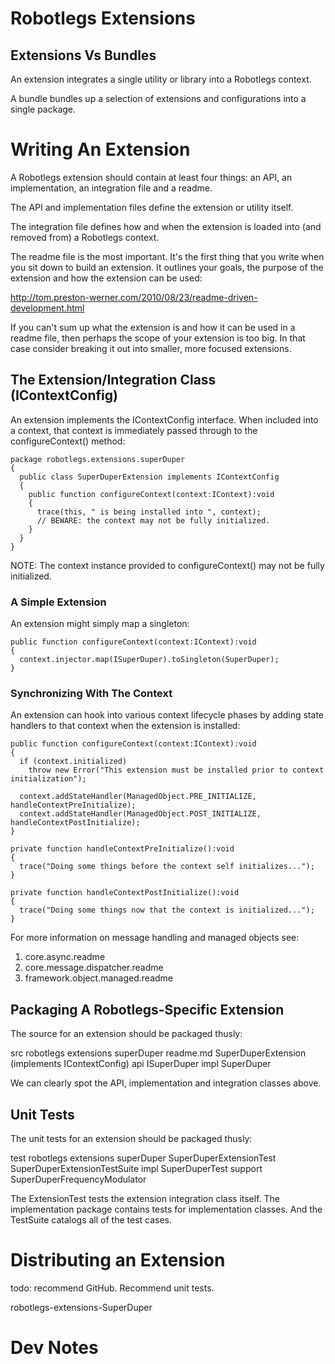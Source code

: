 # Robotlegs Extensions

## Extensions Vs Bundles

An extension integrates a single utility or library into a Robotlegs context.

A bundle bundles up a selection of extensions and configurations into a single package.

# Writing An Extension

A Robotlegs extension should contain at least four things: an API, an implementation, an integration file and a readme.

The API and implementation files define the extension or utility itself.

The integration file defines how and when the extension is loaded into (and removed from) a Robotlegs context.

The readme file is the most important. It's the first thing that you write when you sit down to build an extension. It outlines your goals, the purpose of the extension and how the extension can be used:

http://tom.preston-werner.com/2010/08/23/readme-driven-development.html

If you can't sum up what the extension is and how it can be used in a readme file, then perhaps the scope of your extension is too big. In that case consider breaking it out into smaller, more focused extensions.

## The Extension/Integration Class (IContextConfig)

An extension implements the IContextConfig interface. When included into a context, that context is immediately passed through to the configureContext() method:

    package robotlegs.extensions.superDuper
    {
      public class SuperDuperExtension implements IContextConfig
      {
        public function configureContext(context:IContext):void
        {
          trace(this, " is being installed into ", context);
          // BEWARE: the context may not be fully initialized.
        }
      }
    }

NOTE: The context instance provided to configureContext() may not be fully initialized.

### A Simple Extension

An extension might simply map a singleton:

    public function configureContext(context:IContext):void
    {
      context.injector.map(ISuperDuper).toSingleton(SuperDuper);
    }

### Synchronizing With The Context

An extension can hook into various context lifecycle phases by adding state handlers to that context when the extension is installed:

    public function configureContext(context:IContext):void
    {
      if (context.initialized)
        throw new Error("This extension must be installed prior to context initialization");
      
      context.addStateHandler(ManagedObject.PRE_INITIALIZE, handleContextPreInitialize);
      context.addStateHandler(ManagedObject.POST_INITIALIZE, handleContextPostInitialize);
    }

    private function handleContextPreInitialize():void
    {
      trace("Doing some things before the context self initializes...");
    }

    private function handleContextPostInitialize():void
    {
      trace("Doing some things now that the context is initialized...");
    }

For more information on message handling and managed objects see:

1. core.async.readme
2. core.message.dispatcher.readme
3. framework.object.managed.readme

## Packaging A Robotlegs-Specific Extension

The source for an extension should be packaged thusly:

  src
    robotlegs
      extensions
        superDuper
          readme.md
          SuperDuperExtension (implements IContextConfig)
          api
            ISuperDuper
          impl
            SuperDuper

We can clearly spot the API, implementation and integration classes above.

## Unit Tests

The unit tests for an extension should be packaged thusly:

  test
    robotlegs
      extensions
        superDuper
          SuperDuperExtensionTest
          SuperDuperExtensionTestSuite
          impl
            SuperDuperTest
          support
            SuperDuperFrequencyModulator

The ExtensionTest tests the extension integration class itself. The implementation package contains tests for implementation classes. And the TestSuite catalogs all of the test cases.

# Distributing an Extension

todo: recommend GitHub. Recommend unit tests.

robotlegs-extensions-SuperDuper

# Dev Notes

